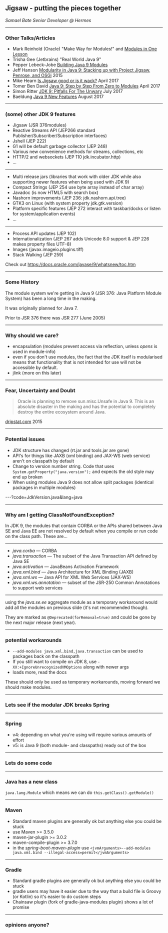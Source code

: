 
## Jigsaw - putting the pieces together

_Samael Bate Senior Developer @ Hermes_

---
### Other Talks/Articles

 - Mark Reinhold (Oracle) "Make Way for Modules!" and [Modules in One Lesson](https://www.youtube.com/watch?v=rFhhLXcOBsk)
 - Trisha Gee (Jetbrains) "Real World Java 9"
 - Pepper Lebeck-Jobe [Building Java 9 Modules](https://guides.gradle.org/building-java-9-modules/)
 - Jeff Hanson [Modularity in Java 9: Stacking up with Project Jigsaw, Penrose, and OSGi](https://www.javaworld.com/article/2878952/java-platform/modularity-in-java-9.html) 2015 
 - Mike Hearn [Is Jigsaw good or is it wack?](https://blog.plan99.net/is-jigsaw-good-or-is-it-wack-ec634d36dd6f) April 2017
 - Tomer Ben David [Java 9: Step by Step From Zero to Modules](https://dzone.com/articles/java-9-tutorial-step-by-step-from-zero-to-modules) April 2017
 - Simon Ritter [JDK 9: Pitfalls For The Unwary](https://www.azul.com/jdk-9-pitfalls-for-the-unwary/) July 2017
 - Baeldung [Java 9 New Features](http://www.baeldung.com/new-java-9) August 2017

---
### (some) other JDK 9 features

 - Jigsaw (JSR 376modules)
 - Reactive Streams API (JEP266 standard Publisher/Subscriber/Subscription interfaces)
 - Jshell (JEP 222)
 - G1 will be default garbage collector (JEP 248)
 - Various new convenience methods for streams, collections, etc
 - HTTP/2 and websockets (JEP 110 jdk.incubator.http)
 - ...

---
 - Multi release jars (libraries that work with older JDK while also supporting newer features when being used with JDK 9)
 - Compact Strings (JEP 254 use byte array instead of char array)
 - Javadoc (is now HTML5 with search box)
 - Nashorn improvements (JEP 236: jdk.nashorn.api.tree)
 - GTK3 on Linux (with system property jdk.gtk.version)
 - Platform specific features (JEP 272 interact with taskbar/docks or listen for system/application events)
 - ...
---
 - Process API updates (JEP 102)
 - Internationalization (JEP 267 adds Unicode 8.0 support & JEP 226 makes property files UTF-8)
 - Images (javax.imageio.plugins.tiff)
 - Stack Walking (JEP 259)


Check out https://docs.oracle.com/javase/9/whatsnew/toc.htm

---
### Some History

The module system we're getting in Java 9 (JSR 376: Java Platform Module System) has been a long time in the making.

It was originally planned for Java 7.

Prior to JSR 376 there was JSR 277 (June 2005)

---
### Why should we care?

 - encapsulation (modules prevent access via reflection, unless *opens* is used in module-info)
 - even if you don't use modules, the fact that the JDK itself is modularised means that functionality that is not intended for use will not be accessible by default. 
 - jlink (more on this later)

---
### Fear, Uncertainty and Doubt

> Oracle is planning to remove sun.misc.Unsafe in Java 9. This is an absolute disaster in the making and has the potential to completely destroy the entire ecosystem around Java.

[dripstat.com](http://blog.dripstat.com/removal-of-sun-misc-unsafe-a-disaster-in-the-making/) 2015

---
### Potential issues

 - JDK structure has changed (rt.jar and tools.jar are gone)
 - API's for things like JAXB (xml binding) and JAX-WS (web service) aren't on classpath by default
 - Change to version number string. Code that uses `System.getProperty("java.version");` and expects the old style may end up broken
 - When using modules Java 9 does not allow split packages (identical packages in multiple modules)

---?code=JdkVersion.java&lang=java

---
### Why am I getting ClassNotFoundException?

In JDK 9, the modules that contain CORBA or the APIs shared between Java SE and Java EE are not resolved by default when you compile or run code on the class path. These are...

---
- *java.corba* — CORBA
- *java.transaction* — The subset of the Java Transaction API defined by Java SE
- *java.activation* — JavaBeans Activation Framework
- *java.xml.bind* — Java Architecture for XML Binding (JAXB)
- *java.xml.ws* — Java API for XML Web Services (JAX-WS)
- *java.xml.ws.annotation* — subset of the JSR-250 Common Annotations to support web services
---

using the *java.se.ee* aggregate module as a temporary workaround would add all the modules on previous slide (it's not recommended though).


They are marked as `@Deprecated(forRemoval=true)` and could be gone by the next major release (next year).

---
### potential workarounds

 - `--add-modules java.xml.bind,java.transaction` can be used to packages back on the classpath
 - If you still want to compile on JDK 8, use `-XX:+IgnoreUnrecognizedVMOptions` along with newer args
 - loads more, read the docs

These should only be used as temporary workarounds, moving forward we should make modules.

---


### Lets see if the modular JDK breaks Spring

---
### Spring

 - v4: depending on what you're using will require various amounts of effort 
 - v5: is Java 9 (both module- and classpaths) ready out of the box

---


### Lets do some code

---
### Java has a new class

`java.lang.Module` which means we can do `this.getClass().getModule()`

---
### Maven

 - Standard maven plugins are generally ok but anything else you could be stuck
 - use Maven >= 3.5.0
 - maven-jar-plugin >= 3.0.2
 - maven-compile-plugin >= 3.7.0
 - in the _spring-boot-maven-plugin_ use `<jvmArguments>--add-modules java.xml.bind --illegal-access=permit</jvmArguments>`

---
### Gradle

 - Standard gradle plugins are generally ok but anything else you could be stuck
 - gradle users may have it easier due to the way that a build file is Groovy (or Kotlin) so it's easier to do custom steps
 - Chainsaw plugin (fork of gradle-java-modules plugin) shows a lot of promise

---


### opinions anyone?
